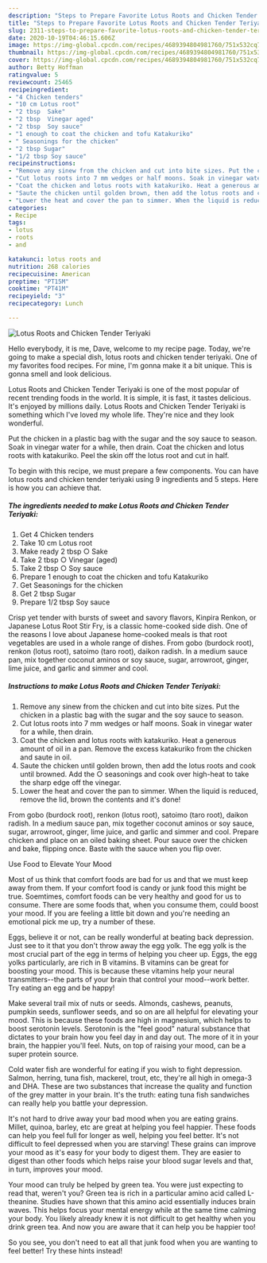 ```yaml
---
description: "Steps to Prepare Favorite Lotus Roots and Chicken Tender Teriyaki"
title: "Steps to Prepare Favorite Lotus Roots and Chicken Tender Teriyaki"
slug: 2311-steps-to-prepare-favorite-lotus-roots-and-chicken-tender-teriyaki
date: 2020-10-19T04:46:15.606Z
image: https://img-global.cpcdn.com/recipes/4689394804981760/751x532cq70/lotus-roots-and-chicken-tender-teriyaki-recipe-main-photo.jpg
thumbnail: https://img-global.cpcdn.com/recipes/4689394804981760/751x532cq70/lotus-roots-and-chicken-tender-teriyaki-recipe-main-photo.jpg
cover: https://img-global.cpcdn.com/recipes/4689394804981760/751x532cq70/lotus-roots-and-chicken-tender-teriyaki-recipe-main-photo.jpg
author: Betty Hoffman
ratingvalue: 5
reviewcount: 25465
recipeingredient:
- "4 Chicken tenders"
- "10 cm Lotus root"
- "2 tbsp  Sake"
- "2 tbsp  Vinegar aged"
- "2 tbsp  Soy sauce"
- "1 enough to coat the chicken and tofu Katakuriko"
- " Seasonings for the chicken"
- "2 tbsp Sugar"
- "1/2 tbsp Soy sauce"
recipeinstructions:
- "Remove any sinew from the chicken and cut into bite sizes. Put the chicken in a plastic bag with the sugar and the soy sauce to season."
- "Cut lotus roots into 7 mm wedges or half moons. Soak in vinegar water for a while, then drain."
- "Coat the chicken and lotus roots with katakuriko. Heat a generous amount of oil in a pan. Remove the excess katakuriko from the chicken and saute in oil."
- "Saute the chicken until golden brown, then add the lotus roots and cook until browned. Add the ○ seasonings and cook over high-heat to take the sharp edge off the vinegar."
- "Lower the heat and cover the pan to simmer. When the liquid is reduced, remove the lid, brown the contents and it&#39;s done!"
categories:
- Recipe
tags:
- lotus
- roots
- and

katakunci: lotus roots and 
nutrition: 268 calories
recipecuisine: American
preptime: "PT15M"
cooktime: "PT41M"
recipeyield: "3"
recipecategory: Lunch

---
```



![Lotus Roots and Chicken Tender Teriyaki](https://img-global.cpcdn.com/recipes/4689394804981760/751x532cq70/lotus-roots-and-chicken-tender-teriyaki-recipe-main-photo.jpg)

Hello everybody, it is me, Dave, welcome to my recipe page. Today, we're going to make a special dish, lotus roots and chicken tender teriyaki. One of my favorites food recipes. For mine, I'm gonna make it a bit unique. This is gonna smell and look delicious.

Lotus Roots and Chicken Tender Teriyaki is one of the most popular of recent trending foods in the world. It is simple, it is fast, it tastes delicious. It's enjoyed by millions daily. Lotus Roots and Chicken Tender Teriyaki is something which I've loved my whole life. They're nice and they look wonderful.

Put the chicken in a plastic bag with the sugar and the soy sauce to season. Soak in vinegar water for a while, then drain. Coat the chicken and lotus roots with katakuriko. Peel the skin off the lotus root and cut in half.


To begin with this recipe, we must prepare a few components. You can have lotus roots and chicken tender teriyaki using 9 ingredients and 5 steps. Here is how you can achieve that.

<!--inarticleads1-->

##### The ingredients needed to make Lotus Roots and Chicken Tender Teriyaki:

1. Get 4 Chicken tenders
1. Take 10 cm Lotus root
1. Make ready 2 tbsp ○ Sake
1. Take 2 tbsp ○ Vinegar (aged)
1. Take 2 tbsp ○ Soy sauce
1. Prepare 1 enough to coat the chicken and tofu Katakuriko
1. Get  Seasonings for the chicken
1. Get 2 tbsp Sugar
1. Prepare 1/2 tbsp Soy sauce


Crisp yet tender with bursts of sweet and savory flavors, Kinpira Renkon, or Japanese Lotus Root Stir Fry, is a classic home-cooked side dish. One of the reasons I love about Japanese home-cooked meals is that root vegetables are used in a whole range of dishes. From gobo (burdock root), renkon (lotus root), satoimo (taro root), daikon radish. In a medium sauce pan, mix together coconut aminos or soy sauce, sugar, arrowroot, ginger, lime juice, and garlic and simmer and cool. 

<!--inarticleads2-->

##### Instructions to make Lotus Roots and Chicken Tender Teriyaki:

1. Remove any sinew from the chicken and cut into bite sizes. Put the chicken in a plastic bag with the sugar and the soy sauce to season.
1. Cut lotus roots into 7 mm wedges or half moons. Soak in vinegar water for a while, then drain.
1. Coat the chicken and lotus roots with katakuriko. Heat a generous amount of oil in a pan. Remove the excess katakuriko from the chicken and saute in oil.
1. Saute the chicken until golden brown, then add the lotus roots and cook until browned. Add the ○ seasonings and cook over high-heat to take the sharp edge off the vinegar.
1. Lower the heat and cover the pan to simmer. When the liquid is reduced, remove the lid, brown the contents and it&#39;s done!


From gobo (burdock root), renkon (lotus root), satoimo (taro root), daikon radish. In a medium sauce pan, mix together coconut aminos or soy sauce, sugar, arrowroot, ginger, lime juice, and garlic and simmer and cool. Prepare chicken and place on an oiled baking sheet. Pour sauce over the chicken and bake, flipping once. Baste with the sauce when you flip over. 

Use Food to Elevate Your Mood


Most of us think that comfort foods are bad for us and that we must keep away from them. If your comfort food is candy or junk food this might be true. Soemtimes, comfort foods can be very healthy and good for us to consume. There are some foods that, when you consume them, could boost your mood. If you are feeling a little bit down and you're needing an emotional pick me up, try a number of these.

Eggs, believe it or not, can be really wonderful at beating back depression. Just see to it that you don't throw away the egg yolk. The egg yolk is the most crucial part of the egg in terms of helping you cheer up. Eggs, the egg yolks particularly, are rich in B vitamins. B vitamins can be great for boosting your mood. This is because these vitamins help your neural transmitters--the parts of your brain that control your mood--work better. Try eating an egg and be happy!

Make several trail mix of nuts or seeds. Almonds, cashews, peanuts, pumpkin seeds, sunflower seeds, and so on are all helpful for elevating your mood. This is because these foods are high in magnesium, which helps to boost serotonin levels. Serotonin is the "feel good" natural substance that dictates to your brain how you feel day in and day out. The more of it in your brain, the happier you'll feel. Nuts, on top of raising your mood, can be a super protein source.

Cold water fish are wonderful for eating if you wish to fight depression. Salmon, herring, tuna fish, mackerel, trout, etc, they're all high in omega-3 and DHA. These are two substances that increase the quality and function of the grey matter in your brain. It's the truth: eating tuna fish sandwiches can really help you battle your depression. 

It's not hard to drive away your bad mood when you are eating grains. Millet, quinoa, barley, etc are great at helping you feel happier. These foods can help you feel full for longer as well, helping you feel better. It's not difficult to feel depressed when you are starving! These grains can improve your mood as it's easy for your body to digest them. They are easier to digest than other foods which helps raise your blood sugar levels and that, in turn, improves your mood.

Your mood can truly be helped by green tea. You were just expecting to read that, weren't you? Green tea is rich in a particular amino acid called L-theanine. Studies have shown that this amino acid essentially induces brain waves. This helps focus your mental energy while at the same time calming your body. You likely already knew it is not difficult to get healthy when you drink green tea. And now you are aware that it can help you be happier too!

So you see, you don't need to eat all that junk food when you are wanting to feel better! Try  these hints  instead!

